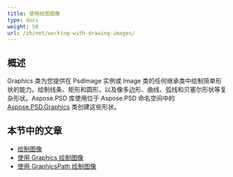 ```yaml
---
title: 使用绘图图像
type: docs
weight: 50
url: /zh/net/working-with-drawing-images/
---
```



## **概述**
Graphics 类为您提供在 PsdImage 实例或 Image 类的任何继承类中绘制简单形状的能力。绘制线条、矩形和圆形，以及像多边形、曲线、弧线和贝塞尔形状等复杂形状。Aspose.PSD 库使用位于 Aspose.PSD 命名空间中的 [Aspose.PSD.Graphics](https://reference.aspose.com/psd/net/aspose.psd/graphics) 类创建这些形状。


## **本节中的文章**
- [绘制图像](/zh/psd/net/drawing-images/)
- [使用 Graphics 绘制图像](/zh/psd/net/drawing-images-using-graphics/)
- [使用 GraphicsPath 绘制图像](/zh/psd/net/drawing-images-using-graphicspath/)
